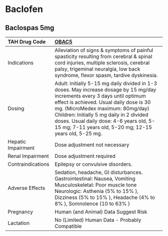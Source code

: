 # Baclofen

## Baclospas 5mg

| TAH Drug Code      | [OBAC5](https://www.tahsda.org.tw/drugs/hissearch.php?drug_code=OBAC5)                                                                                                                                                                                                                                                                                    |
|:-------------------|:----------------------------------------------------------------------------------------------------------------------------------------------------------------------------------------------------------------------------------------------------------------------------------------------------------------------------------------------------------|
| Indications        | Alleviation of signs & symptoms of painful spasticity resulting from cerebral & spinal cord injuries, multiple sclerosis, cerebral palsy, trigeminal neuralgia, low back syndrome, flexor spasm, tardive dyskinesia.                                                                                                                                      |
| Dosing             | Adult: Initially 5-15 mg daily divided in 1-3 doses. May increase dosage by 15 mg/day increments every 3 days until optimum effect is achieved. Usual daily dose is 30 mg. (MicroMedex maximum: 80mg/day) Children: Initially 5 mg daily in 2 divided doses. Usual daily dose: 4-6 years old, 5-15 mg; 7-11 years old, 5-20 mg; 12-15 years old, 5-25 mg. |
| Hepatic Impairment | Dose adjustment not necessary                                                                                                                                                                                                                                                                                                                             |
| Renal Impairment   | Dose adjustment required                                                                                                                                                                                                                                                                                                                                  |
| Contraindications  | Epilepsy or convulsive disorders.                                                                                                                                                                                                                                                                                                                         |
| Adverse Effects    | Sedation, headache, GI disturbances. Gastrointestinal: Nausea, Vomiting Musculoskeletal: Poor muscle tone Neurologic: Asthenia (5% to 15% ), Dizziness (5% to 15% ), Headache (4% to 8% ), Somnolence (10 to 63% )                                                                                                                                        |
| Pregnancy          | Human (and Animal) Data Suggest Risk                                                                                                                                                                                                                                                                                                                      |
| Lactation          | No (Limited) Human Data - Probably Compatible                                                                                                                                                                                                                                                                                                             |

